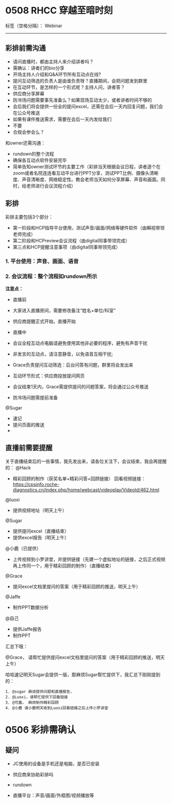 # 0508 RHCC 穿越至暗时刻
标签（空格分隔）： Webinar

---

## 彩排前需沟通
- 请问直播时，都由主持人来介绍讲者吗？
- 需确认：讲者们的bio分享
- 开场主持人介绍和Q&A环节所有互动点在线?
- 提问互动筛选的负责人是由谁负责呀？直播期间，会把问题发到群里
- 在互动环节，是怎样的一个形式呢？主持人问，讲者答？
 - 供应商分享屏幕
- 防冷场问题需要事先准备么？如果现场互动太少，或者讲者时间不够的
- 会后我们将会提供一份全的提问excel，还需在会后一天内回复问题，我们会在公众号推送
- 如果有课件推送需求，需要在会后一天内发给我们
 - 不要
- 合规会参会么？


和owner还需沟通：
- rundown的整个流程
- 确保各互动点软件安装完毕
- 简单告知owner测试环节的主要工作（彩排当天根据会议日程，讲者逐个在zoom或者名院连连看互动平台进行PPT分享，测试PPT比例、摄像头清晰度、声音清晰度、网络稳定性。教会老师当天如何分享屏幕、声音和画面。同时，给老师进行会议流程介绍）


## 彩排

彩排主要包括3个部分：
- 第一阶段和HCP指导平台使用，测试声音/画面/网络等硬件软件（由瞬视带领老师完成）
- 第二阶段和HCPreview会议流程（由digital同事带领完成）
- 第三点和HCP提醒注意事项（由digital同事带领完成）

### 1. 平台使用：声音、画面、语音

### 2. 会议流程：整个流程如rundown所示
 
**注意点：**

- 直播前
 - 大家进入直播房间，需要修改备注“姓名+单位/科室”
 - 供应商提醒正式开始，直播开始

- 直播中
 - 会议全程互动点电脑请避免使用其他非必要的程序，避免有声音干扰
 - 非发言的互动点，请注意静音，以免语音互相干扰;
 - Grace负责提问互动筛选：后台问答有问题，群里将会发出来
 - 互动环节形式：供应商投放提问网页
 - 会议结束1天内，Grace需提供提问的问题答案，将会通过公众号推送
 - 防冷场问题需提前准备

@Sugar
- 速记
- 提问页面的推送
- 
  

## 直播前需要提醒

关于直播结束后的一些事情，我先发出来，请各位关注下，会议结束，我会再提醒的：
@Hack
- 精彩回顾的制作（获奖名单+精彩问答+回顾链接）
回看视频链接：https://cpsinfo.roche-diagnostics.cn/index.php/home/webcast/videoplay/VideoId/462.html

@luoxi
- 提供视频地址（明天上午）

@Sugar
- 提供提问excel（直播结束）
- 提供excel报告（明天上午）

@小鹿（已提供）
- 上传视频到小罗讲堂，并提供链接（先建一个虚拟地址的链接，之后正式视频再上传同一个，用于精彩回顾的制作）（直播结束）

@Grace
- 提问excel文档里提问的答案（用于精彩回顾的推送，明天上午）

@Jaffe
- 制作PPT数据分析

@自己
- 提供Jaffe报告
- 制作PPT


汇总下哦：

@Grace，
请帮忙提供提问excel文档里提问的答案（用于精彩回顾的推送，明天上午）

哈哈速记明天Sugar会提供一版，那麻烦Sugar帮忙提供下，我汇总下刚刚提到的：

    1. @sugar 麻烦提供问题和直播报告，
    2. @Luoxi，请帮忙提供下回看链接
    3. @可鑫， 麻烦制作精彩回顾
    4. @小鹿 请小鹿明天收到Luoxi回看链接之后上传小罗讲堂



# 0506 彩排需确认

## 疑问
- JC使用的设备是手机还是电脑，是否已安装
- 供应商来协助彩排吗

- rundown
- 直播平台：声音/画面/外框图/视频播放等